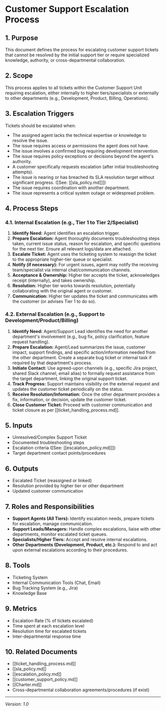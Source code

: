 # Customer Support Escalation Process

## 1. Purpose
This document defines the process for escalating customer support tickets that cannot be resolved by the initial support tier or require specialized knowledge, authority, or cross-departmental collaboration.

## 2. Scope
This process applies to all tickets within the Customer Support Unit requiring escalation, either internally to higher tiers/specialists or externally to other departments (e.g., Development, Product, Billing, Operations).

## 3. Escalation Triggers
Tickets should be escalated when:
- The assigned agent lacks the technical expertise or knowledge to resolve the issue.
- The issue requires access or permissions the agent does not have.
- The issue involves a confirmed bug requiring development intervention.
- The issue requires policy exceptions or decisions beyond the agent's authority.
- A customer specifically requests escalation (after initial troubleshooting attempts).
- The issue is nearing or has breached its SLA resolution target without significant progress. ([See: [[sla_policy.md]]])
- The issue requires coordination with another department.
- The issue represents a critical system outage or widespread problem.

## 4. Process Steps

### 4.1. Internal Escalation (e.g., Tier 1 to Tier 2/Specialist)
1.  **Identify Need:** Agent identifies an escalation trigger.
2.  **Prepare Escalation:** Agent thoroughly documents troubleshooting steps taken, current issue status, reason for escalation, and specific questions for the next tier. Ensure all relevant logs/data are attached.
3.  **Escalate Ticket:** Agent uses the ticketing system to reassign the ticket to the appropriate higher-tier queue or specialist.
4.  **Notify (if necessary):** For urgent issues, agent may notify the receiving team/specialist via internal chat/communication channels.
5.  **Acceptance & Ownership:** Higher tier accepts the ticket, acknowledges receipt (internally), and takes ownership.
6.  **Resolution:** Higher tier works towards resolution, potentially collaborating with the original agent or customer.
7.  **Communication:** Higher tier updates the ticket and communicates with the customer (or advises Tier 1 to do so).

### 4.2. External Escalation (e.g., Support to Development/Product/Billing)
1.  **Identify Need:** Agent/Support Lead identifies the need for another department's involvement (e.g., bug fix, policy clarification, feature request handling).
2.  **Prepare Escalation:** Agent/Lead summarizes the issue, customer impact, support findings, and specific action/information needed from the other department. Create a separate bug ticket or internal task if required by that department's process.
3.  **Initiate Contact:** Use agreed-upon channels (e.g., specific Jira project, shared Slack channel, email alias) to formally request assistance from the target department, linking the original support ticket.
4.  **Track Progress:** Support maintains visibility on the external request and updates the customer ticket periodically on the status.
5.  **Receive Resolution/Information:** Once the other department provides a fix, information, or decision, update the customer ticket.
6.  **Close Customer Ticket:** Proceed with customer communication and ticket closure as per [[ticket_handling_process.md]].

## 5. Inputs
- Unresolved/Complex Support Ticket
- Documented troubleshooting steps
- Escalation criteria ([See: [[escalation_policy.md]]])
- Target department contact points/procedures

## 6. Outputs
- Escalated Ticket (reassigned or linked)
- Resolution provided by higher tier or other department
- Updated customer communication

## 7. Roles and Responsibilities
- **Support Agents (All Tiers):** Identify escalation needs, prepare tickets for escalation, manage communication.
- **Support Leads/Managers:** Handle complex escalations, liaise with other departments, monitor escalated ticket queues.
- **Specialists/Higher Tiers:** Accept and resolve internal escalations.
- **Other Departments (Development, Product, etc.):** Respond to and act upon external escalations according to their procedures.

## 8. Tools
- Ticketing System
- Internal Communication Tools (Chat, Email)
- Bug Tracking System (e.g., Jira)
- Knowledge Base

## 9. Metrics
- Escalation Rate (% of tickets escalated)
- Time spent at each escalation level
- Resolution time for escalated tickets
- Inter-departmental response time

## 10. Related Documents
- [[ticket_handling_process.md]]
- [[sla_policy.md]]
- [[escalation_policy.md]]
- [[customer_support_policy.md]]
- [[Charter.md]]
- Cross-departmental collaboration agreements/procedures (if exist)

---
*Version: 1.0* 
